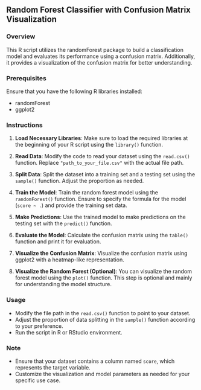
## Random Forest Classifier with Confusion Matrix Visualization

### Overview
This R script utilizes the randomForest package to build a classification model and evaluates its performance using a confusion matrix. Additionally, it provides a visualization of the confusion matrix for better understanding.

### Prerequisites
Ensure that you have the following R libraries installed:
- randomForest
- ggplot2

### Instructions

1. **Load Necessary Libraries**: 
   Make sure to load the required libraries at the beginning of your R script using the `library()` function.

2. **Read Data**:
   Modify the code to read your dataset using the `read.csv()` function. Replace `"path_to_your_file.csv"` with the actual file path.

3. **Split Data**:
   Split the dataset into a training set and a testing set using the `sample()` function. Adjust the proportion as needed.

4. **Train the Model**:
   Train the random forest model using the `randomForest()` function. Ensure to specify the formula for the model (`score ~ .`) and provide the training set data.

5. **Make Predictions**:
   Use the trained model to make predictions on the testing set with the `predict()` function.

6. **Evaluate the Model**:
   Calculate the confusion matrix using the `table()` function and print it for evaluation.

7. **Visualize the Confusion Matrix**:
   Visualize the confusion matrix using ggplot2 with a heatmap-like representation.

8. **Visualize the Random Forest (Optional)**:
   You can visualize the random forest model using the `plot()` function. This step is optional and mainly for understanding the model structure.

### Usage
- Modify the file path in the `read.csv()` function to point to your dataset.
- Adjust the proportion of data splitting in the `sample()` function according to your preference.
- Run the script in R or RStudio environment.

### Note
- Ensure that your dataset contains a column named `score`, which represents the target variable.
- Customize the visualization and model parameters as needed for your specific use case.
